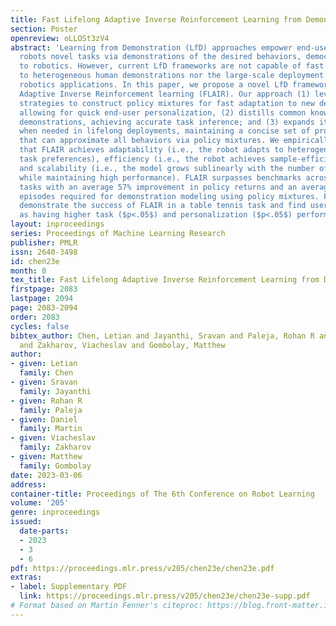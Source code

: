 ```yaml
---
title: Fast Lifelong Adaptive Inverse Reinforcement Learning from Demonstrations
section: Poster
openreview: oLLOSt3zV4
abstract: 'Learning from Demonstration (LfD) approaches empower end-users to teach
  robots novel tasks via demonstrations of the desired behaviors, democratizing access
  to robotics. However, current LfD frameworks are not capable of fast adaptation
  to heterogeneous human demonstrations nor the large-scale deployment in ubiquitous
  robotics applications. In this paper, we propose a novel LfD framework, Fast Lifelong
  Adaptive Inverse Reinforcement learning (FLAIR). Our approach (1) leverages learned
  strategies to construct policy mixtures for fast adaptation to new demonstrations,
  allowing for quick end-user personalization, (2) distills common knowledge across
  demonstrations, achieving accurate task inference; and (3) expands its model only
  when needed in lifelong deployments, maintaining a concise set of prototypical strategies
  that can approximate all behaviors via policy mixtures. We empirically validate
  that FLAIR achieves adaptability (i.e., the robot adapts to heterogeneous, user-specific
  task preferences), efficiency (i.e., the robot achieves sample-efficient adaptation),
  and scalability (i.e., the model grows sublinearly with the number of demonstrations
  while maintaining high performance). FLAIR surpasses benchmarks across three control
  tasks with an average 57% improvement in policy returns and an average 78% fewer
  episodes required for demonstration modeling using policy mixtures. Finally, we
  demonstrate the success of FLAIR in a table tennis task and find users rate FLAIR
  as having higher task ($p<.05$) and personalization ($p<.05$) performance. '
layout: inproceedings
series: Proceedings of Machine Learning Research
publisher: PMLR
issn: 2640-3498
id: chen23e
month: 0
tex_title: Fast Lifelong Adaptive Inverse Reinforcement Learning from Demonstrations
firstpage: 2083
lastpage: 2094
page: 2083-2094
order: 2083
cycles: false
bibtex_author: Chen, Letian and Jayanthi, Sravan and Paleja, Rohan R and Martin, Daniel
  and Zakharov, Viacheslav and Gombolay, Matthew
author:
- given: Letian
  family: Chen
- given: Sravan
  family: Jayanthi
- given: Rohan R
  family: Paleja
- given: Daniel
  family: Martin
- given: Viacheslav
  family: Zakharov
- given: Matthew
  family: Gombolay
date: 2023-03-06
address:
container-title: Proceedings of The 6th Conference on Robot Learning
volume: '205'
genre: inproceedings
issued:
  date-parts:
  - 2023
  - 3
  - 6
pdf: https://proceedings.mlr.press/v205/chen23e/chen23e.pdf
extras:
- label: Supplementary PDF
  link: https://proceedings.mlr.press/v205/chen23e/chen23e-supp.pdf
# Format based on Martin Fenner's citeproc: https://blog.front-matter.io/posts/citeproc-yaml-for-bibliographies/
---
```

